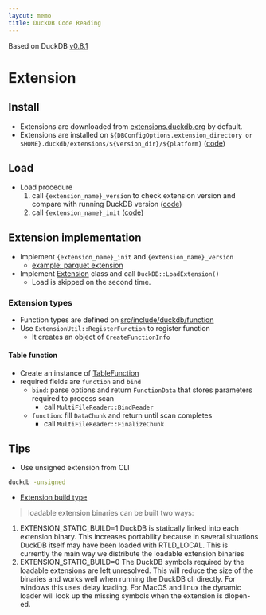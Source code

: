 ```yaml
---
layout: memo
title: DuckDB Code Reading
---
```


Based on DuckDB [v0.8.1](https://github.com/duckdb/duckdb/tree/v0.8.1)

# Extension

## Install
- Extensions are downloaded from [extensions.duckdb.org](https://github.com/duckdb/duckdb/blob/6536a772329002b05decbfc0a9d3f606e0ec7f55/src/main/extension/extension_install.cpp#L186C36-L186C58) by default.
- Extensions are installed on `${DBConfigOptions.extension_directory or $HOME}.duckdb/extensions/${version_dir}/${platform}` ([code](https://github.com/duckdb/duckdb/blob/6536a772329002b05decbfc0a9d3f606e0ec7f55/src/main/extension/extension_install.cpp#L38))

## Load
- Load procedure
  1. call `{extension_name}_version` to check extension version and compare with running DuckDB version ([code](https://github.com/duckdb/duckdb/blob/6536a772329002b05decbfc0a9d3f606e0ec7f55/src/main/extension/extension_load.cpp#L169-L194))
  2. call `{extension_name}_init` ([code](https://github.com/duckdb/duckdb/blob/6536a772329002b05decbfc0a9d3f606e0ec7f55/src/main/extension/extension_load.cpp#L246-L256))

## Extension implementation
- Implement `{extension_name}_init` and `{extension_name}_version`
  - [example: parquet extension](https://github.com/duckdb/duckdb/blob/6536a772329002b05decbfc0a9d3f606e0ec7f55/extension/parquet/parquet-extension.cpp#L809-L819)
- Implement [Extension](https://github.com/duckdb/duckdb/blob/6536a772329002b05decbfc0a9d3f606e0ec7f55/src/include/duckdb/main/extension.hpp#L18-L24) class and call `DuckDB::LoadExtension()`
  - Load is skipped on the second time.

### Extension types
- Function types are defined on [src/include/duckdb/function](https://github.com/duckdb/duckdb/tree/v0.8.1/src/include/duckdb/function)
- Use `ExtensionUtil::RegisterFunction` to register function
  - It creates an object of `CreateFunctionInfo`

#### Table function
- Create an instance of [TableFunction](https://github.com/duckdb/duckdb/blob/6536a772329002b05decbfc0a9d3f606e0ec7f55/src/include/duckdb/function/table_function.hpp#L210)
- required fields are `function` and `bind`
  - `bind`: parse options and return `FunctionData` that stores parameters required to process scan
    - call `MultiFileReader::BindReader`
  - `function`: fill `DataChunk` and return until scan completes
    - call `MultiFileReader::FinalizeChunk`

## Tips
- Use unsigned extension from CLI
```sh
duckdb -unsigned
```

- [Extension build type](https://github.com/duckdb/duckdb/blob/6536a772329002b05decbfc0a9d3f606e0ec7f55/CMakeLists.txt#L817-L825)
> loadable extension binaries can be built two ways:
1. EXTENSION_STATIC_BUILD=1
   DuckDB is statically linked into each extension binary. This increases portability because in several situations
   DuckDB itself may have been loaded with RTLD_LOCAL. This is currently the main way we distribute the loadable
   extension binaries
2. EXTENSION_STATIC_BUILD=0
   The DuckDB symbols required by the loadable extensions are left unresolved. This will reduce the size of the binaries
   and works well when running the DuckDB cli directly. For windows this uses delay loading. For MacOS and linux the
   dynamic loader will look up the missing symbols when the extension is dlopen-ed.
